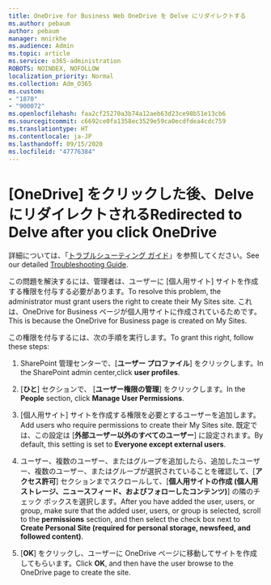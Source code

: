 ```yaml
---
title: OneDrive for Business Web OneDrive を Delve にリダイレクトする
ms.author: pebaum
author: pebaum
manager: mnirkhe
ms.audience: Admin
ms.topic: article
ms.service: o365-administration
ROBOTS: NOINDEX, NOFOLLOW
localization_priority: Normal
ms.collection: Adm_O365
ms.custom:
- "1870"
- "900072"
ms.openlocfilehash: faa2cf25270a3b74a12aeb63d23ce98b51e13cb6
ms.sourcegitcommit: c6692ce0fa1358ec3529e59ca0ecdfdea4cdc759
ms.translationtype: HT
ms.contentlocale: ja-JP
ms.lasthandoff: 09/15/2020
ms.locfileid: "47776384"
---
```

# <a name="redirected-to-delve-after-you-click-onedrive"></a><span data-ttu-id="8f24c-102">[OneDrive] をクリックした後、Delve にリダイレクトされる</span><span class="sxs-lookup"><span data-stu-id="8f24c-102">Redirected to Delve after you click OneDrive</span></span>

<span data-ttu-id="8f24c-103">詳細については、「[トラブルシューティング ガイド](https://docs.microsoft.com/sharepoint/support/sites/troubleshooting-guide-for-sites-stopped-at-provisioning)」を参照してください。</span><span class="sxs-lookup"><span data-stu-id="8f24c-103">See our detailed [Troubleshooting Guide](https://docs.microsoft.com/sharepoint/support/sites/troubleshooting-guide-for-sites-stopped-at-provisioning).</span></span>

<span data-ttu-id="8f24c-104">この問題を解決するには、管理者は、ユーザーに [個人用サイト] サイトを作成する権限を付与する必要があります。</span><span class="sxs-lookup"><span data-stu-id="8f24c-104">To resolve this problem, the administrator must grant users the right to create their My Sites site.</span></span> <span data-ttu-id="8f24c-105">これは、OneDrive for Business ページが個人用サイトに作成されているためです。</span><span class="sxs-lookup"><span data-stu-id="8f24c-105">This is because the OneDrive for Business page is created on My Sites.</span></span>

<span data-ttu-id="8f24c-106">この権限を付与するには、次の手順を実行します。</span><span class="sxs-lookup"><span data-stu-id="8f24c-106">To grant this right, follow these steps:</span></span>

1. <span data-ttu-id="8f24c-107">SharePoint 管理センターで、[**ユーザー プロファイル**] をクリックします。</span><span class="sxs-lookup"><span data-stu-id="8f24c-107">In the SharePoint admin center,click **user profiles**.</span></span>

2. <span data-ttu-id="8f24c-108">[**ひと**] セクションで、 [**ユーザー権限の管理**] をクリックします。</span><span class="sxs-lookup"><span data-stu-id="8f24c-108">In the **People** section, click **Manage User Permissions**.</span></span>

3. <span data-ttu-id="8f24c-109">[個人用サイト] サイトを作成する権限を必要とするユーザーを追加します。</span><span class="sxs-lookup"><span data-stu-id="8f24c-109">Add users who require permissions to create their My Sites site.</span></span> <span data-ttu-id="8f24c-110">既定では、この設定は [**外部ユーザー以外のすべてのユーザー**] に設定されます。</span><span class="sxs-lookup"><span data-stu-id="8f24c-110">By default, this setting is set to **Everyone except external users**.</span></span>

4. <span data-ttu-id="8f24c-111">ユーザー、複数のユーザー、またはグループを追加したら、追加したユーザー、複数のユーザー、またはグループが選択されていることを確認して、[**アクセス許可**] セクションまでスクロールして、[**個人用サイトの作成 (個人用ストレージ、ニュースフィード、およびフォローしたコンテンツ)**] の隣のチェック ボックスを選択します。</span><span class="sxs-lookup"><span data-stu-id="8f24c-111">After you have added the user, users, or group, make sure that the added user, users, or group is selected, scroll to the **permissions** section, and then select the check box next to **Create Personal Site (required for personal storage, newsfeed, and followed content)**.</span></span>

5. <span data-ttu-id="8f24c-112">[**OK**] をクリックし、ユーザーに OneDrive ページに移動してサイトを作成してもらいます。</span><span class="sxs-lookup"><span data-stu-id="8f24c-112">Click **OK**, and then have the user browse to the OneDrive page to create the site.</span></span>
